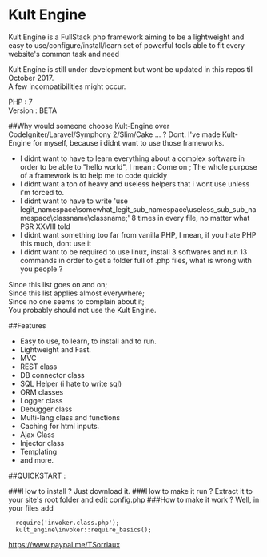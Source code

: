 # Kult Engine

Kult Engine is a FullStack php framework aiming to be a lightweight and easy to use/configure/install/learn set of powerful tools able to fit every website's common task and need

Kult Engine is still under development but wont be updated in this repos til October 2017.  
A few incompatibilities might occur.

PHP : 7  
Version : BETA

##Why would someone choose Kult-Engine over CodeIgniter/Laravel/Symphony 2/Slim/Cake ... ?
Dont.
I've made Kult-Engine for myself, because i didnt want to use those frameworks.
- I didnt want to have to learn everything about a complex software in order to be able to "hello world", I mean : Come on ; The whole purpose of a framework is to help me to code quickly
- I didnt want a ton of heavy and useless helpers that i wont use unless i'm forced to.
- I didnt want to have to write 'use legit_namespace\somewhat_legit_sub_namespace\useless_sub_sub_namespace\classname\classname;' 8 times in every file, no matter what PSR XXVIII told
- I didnt want something too far from vanilla PHP, I mean, if you hate PHP this much, dont use it
- I didnt want to be required to use linux, install 3 softwares and  run 13 commands in order to get a folder full of .php files, what is wrong with you people ?


Since this list goes on and on;  
Since this list applies almost everywhere;  
Since no one seems to complain about it;  
You probably should not use the Kult Engine.  

##Features
- Easy to use, to learn, to install and to run.
- Lightweight and Fast.
- MVC
- REST class 
- DB connector class
- SQL Helper (i hate to write sql)
- ORM classes
- Logger class 
- Debugger class 
- Multi-lang class and functions
- Caching for html inputs. 
- Ajax Class 
- Injector class 
- Templating 
- and more.

##QUICKSTART :

###How to install ?
Just download it.
###How to make it run ?
Extract it to your site's root folder and edit config.php
###How to make it work ?
Well, in your files add 
```
  require('invoker.class.php');
  kult_engine\invoker::require_basics();
```
https://www.paypal.me/TSorriaux

